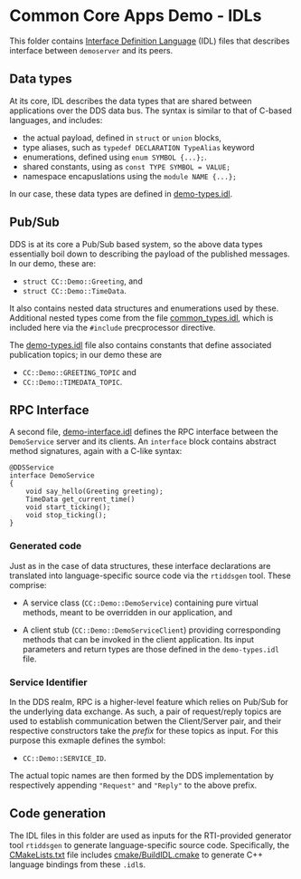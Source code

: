 Common Core Apps Demo - IDLs
============================

This folder contains [Interface Definition Language](https://en.wikipedia.org/wiki/Interface_description_language) (IDL) files that describes interface between `demoserver` and its peers.


Data types
----------

At its core, IDL describes the data types that are shared between applications over the DDS data bus. The syntax is similar to that of C-based languages, and includes:

 * the actual payload, defined in `struct` or `union` blocks,
 * type aliases, such as `typedef DECLARATION TypeAlias` keyword
 * enumerations, defined using `enum SYMBOL {...};`.
 * shared constants, using as `const TYPE SYMBOL = VALUE;`
 * namespace encapuslations using the `module NAME {...};`

In our case, these data types are defined in [demo-types.idl](demo-types.idl).


Pub/Sub
-------

DDS is at its core a Pub/Sub based system, so the above data types essentially boil down to describing the payload of the published messages.  In our demo, these are:

* `struct CC::Demo::Greeting`, and
* `struct CC::Demo::TimeData`.

It also contains nested data structures and enumerations used by these.  Additional nested types come from the file [common_types.idl](../../../../shared/source/idl/common_types.idl), which is included here via the `#include` precprocessor directive.

The [demo-types.idl](demo-types.idl) file also contains constants that define associated publication topics; in our demo these are
* `CC::Demo::GREETING_TOPIC` and
* `CC::Demo::TIMEDATA_TOPIC`.


RPC Interface
-------------

A second file, [demo-interface.idl](demo-interface.idl) defines the RPC interface between the `DemoService` server and its clients. An `interface` block contains abstract method signatures, again with a C-like syntax:

```
@DDSService
interface DemoService
{
    void say_hello(Greeting greeting);
    TimeData get_current_time()
    void start_ticking();
    void stop_ticking();
}
```

### Generated code

Just as in the case of data structures, these interface declarations are translated into language-specific source code via the `rtiddsgen` tool.  These comprise:

- A service class (`CC::Demo::DemoService`) containing pure virtual methods, meant to be overridden in our application, and

- A client stub (`CC::Demo::DemoServiceClient`) providing corresponding methods that can be invoked in the client application.  Its input parameters and return types are those defined in the `demo-types.idl` file.

### Service Identifier

In the DDS realm, RPC is a higher-level feature which relies on Pub/Sub for the underlying data exchange. As such, a pair of request/reply topics are used to establish communication betwen the Client/Server pair, and their respective constructors take the _prefix_ for these topics as input. For this purpose this exmaple defines the symbol:

* `CC::Demo::SERVICE_ID`.

The actual topic names are then formed by the DDS implementation by respectively appending `"Request"` and `"Reply"` to the above prefix.



Code generation
---------------

The IDL files in this folder are used as inputs for the RTI-provided generator tool `rtiddsgen` to generate language-specific source code.  Specifically, the [CMakeLists.txt](CMakeLists.txt) file includes [cmake/BuildIDL.cmake](../../../../cmake/BuildIDL.cmake) to generate C++ language bindings from these `.idl`s.

